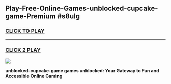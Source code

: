 
## Play-Free-Online-Games-unblocked-cupcake-game-Premium #s8ulg
<h3>
<a href="https://premium.freeplayer.one?title=unblocked-cupcake-game&ref=8M">CLICK TO PLAY</a></h3>
<hr>

<h3>
<a href="https://premium.freeplayer.one?title=unblocked-cupcake-game&ref=8M">CLICK 2 PLAY</a>
  
</h3>

<a href="https://premium.freeplayer.one?title=unblocked-cupcake-game&ref=8M"><img src="https://clearcache.store/games.png"></a>


**unblocked-cupcake-game games unblocked: Your Gateway to Fun and Accessible Online Gaming**
